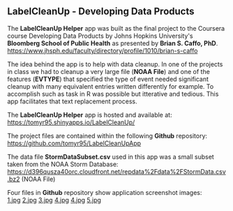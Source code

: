 <h2>LabelCleanUp - Developing Data Products</h2>

The <b>LabelCleanUp Helper</b> app was built as the final project to the Coursera course Developing Data Products by Johns Hopkins University's <b>Bloomberg School of Public Health</b> as presented by <b>Brian S. Caffo, PhD</b>.<br>
https://www.jhsph.edu/faculty/directory/profile/1010/brian-s-caffo

The idea behind the app is to help with data cleanup. In one of the projects in class we had to cleanup a very large file (<b>NOAA File</b>) and one of the features (<b>EVTYPE</b>) that specified the type of event needed significant cleanup with many equivalent entries written differently for example. To accomplish such as task in R was possible but itterative and tedious. This app facilitates that text replacement process.

The <b>LabelCleanUp Helper</b> app is hosted and available at:<br>
https://tomyr95.shinyapps.io/LabelCleanUp/

The project files are contained within the following <b>Github</b> repository:<br>
https://github.com/tomyr95/LabelCleanUpApp

The data file <b>StormDataSubset.csv</b> used in this app was a small subset taken from the NOAA Storm Database:<br>
https://d396qusza40orc.cloudfront.net/repdata%2Fdata%2FStormData.csv.bz2 (NOAA File)

Four files in <b>Github</b> repository show application screenshot images:<br>
<a href="https://github.com/tomyr95/LabelCleanUpApp/blob/master/1.png">1.jpg</a>
<a href="https://github.com/tomyr95/LabelCleanUpApp/blob/master/2.png">2.jpg</a>
<a href="https://github.com/tomyr95/LabelCleanUpApp/blob/master/3.png">3.jpg</a>
<a href="https://github.com/tomyr95/LabelCleanUpApp/blob/master/4.png">4.jpg</a>
<a href="https://github.com/tomyr95/LabelCleanUpApp/blob/master/4.png">4.jpg</a>
<a href="https://github.com/tomyr95/LabelCleanUpApp/blob/master/5.png">5.jpg</a>
